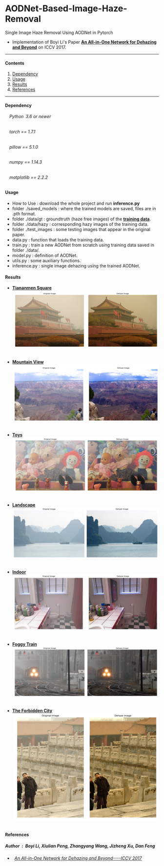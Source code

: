 # AODNet-Based-Image-Haze-Removal
Single Image Haze Removal Using AODNet in Pytorch
* Implementation of Boyi Li's Paper [**An All-in-One Network for Dehazing and Beyond**](https://arxiv.org/pdf/1707.06543.pdf) on ICCV 2017.<br>

---
#### Contents

1. [Dependency](#Dependency)
1. [Usage](#Usage)
1. [Results](#Results)
1. [References](#References)
---

#### Dependency
###### &emsp;Python&ensp;3.6 or newer<br>
###### &emsp;torch == 1.7.1<br>
###### &emsp;pillow == 5.1.0<br>
###### &emsp;numpy == 1.14.3<br>
###### &emsp;matplotlib == 2.2.2<br>

#### Usage
* How to Use : download the whole project and run **inference.py**
* folder ./saved_models : where the trained models are saved, files are in .pth format.
* folder ./data/gt : groundtruth (haze free images) of the [**training data**](http://horatio.cs.nyu.edu/mit/silberman/nyu_depth_v2/nyu_depth_v2_labeled.mat).
* folder ./data/hazy : corresponding hazy images of the training data.
* folder ./test_images : some testing images that appear in the original paper.
* data.py : function that loads the training data.
* train.py : train a new AODNet from scratch using training data saved in folder ./data/.
* model.py : definition of AODNet.
* utils.py : some auxiliary functions.
* inference.py : single image dehazing using the trained AODNet.

#### Results
* [**Tiananmen Square**](https://github.com/ForeverPs/AODNet-Based-Image-Haze-Removal/blob/main/results/result0.png)<br>
<img src= https://github.com/ForeverPs/AODNet-Based-Image-Haze-Removal/blob/main/results/result0.png /><br><br>

* [**Mountain View**](https://github.com/ForeverPs/AODNet-Based-Image-Haze-Removal/blob/main/results/result1.png)<br>
<img src= https://github.com/ForeverPs/AODNet-Based-Image-Haze-Removal/blob/main/results/result1.png /><br><br>

* [**Toys**](https://github.com/ForeverPs/AODNet-Based-Image-Haze-Removal/blob/main/results/result3.png)<br>
<img src= https://github.com/ForeverPs/AODNet-Based-Image-Haze-Removal/blob/main/results/result3.png /><br><br>

* [**Landscape**](https://github.com/ForeverPs/AODNet-Based-Image-Haze-Removal/blob/main/results/result4.png)<br>
<img src= https://github.com/ForeverPs/AODNet-Based-Image-Haze-Removal/blob/main/results/result4.png /><br><br>

* [**Indoor**](https://github.com/ForeverPs/AODNet-Based-Image-Haze-Removal/blob/main/results/result7.png)<br>
<img src= https://github.com/ForeverPs/AODNet-Based-Image-Haze-Removal/blob/main/results/result7.png /><br><br>

* [**Foggy Train**](https://github.com/ForeverPs/AODNet-Based-Image-Haze-Removal/blob/main/results/result5.png)<br>
<img src= https://github.com/ForeverPs/AODNet-Based-Image-Haze-Removal/blob/main/results/result5.png /><br><br>

* [**The Forbidden City**](https://github.com/ForeverPs/AODNet-Based-Image-Haze-Removal/blob/main/results/result6.png)<br>
<img src= https://github.com/ForeverPs/AODNet-Based-Image-Haze-Removal/blob/main/results/result6.png /><br><br>


#### References
##### Author&ensp;:&ensp;Boyi Li, Xiulian Peng, Zhangyang Wang, Jizheng Xu, Dan Feng<br>
* ###### &ensp;[An All-in-One Network for Dehazing and Beyond----ICCV 2017](https://arxiv.org/pdf/1707.06543.pdf)<br>
